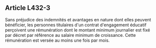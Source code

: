 ## Article L432-3

Sans préjudice des indemnités et avantages en nature dont elles peuvent bénéficier, les personnes titulaires
d'un contrat d'engagement éducatif perçoivent une rémunération dont le montant minimum journalier est fixé
par décret par référence au salaire minimum de croissance. Cette rémunération est versée au moins une fois
par mois.

